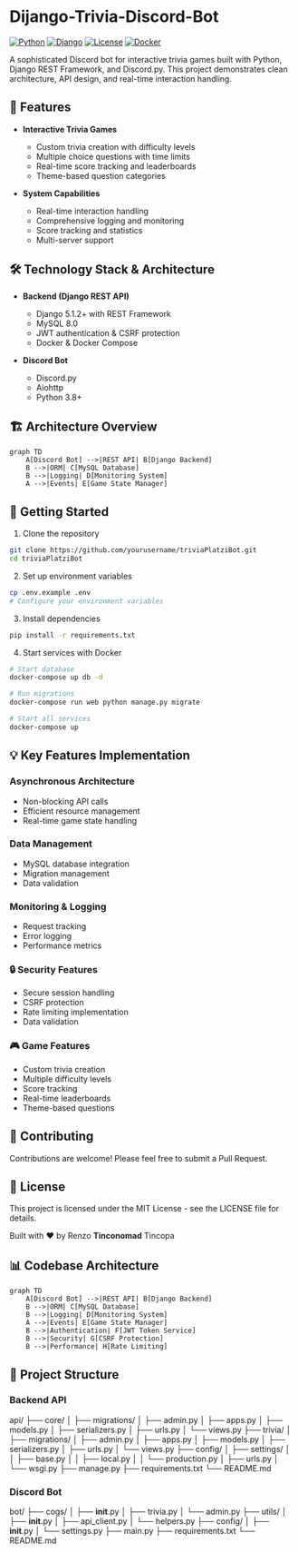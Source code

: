 # Dijango-Trivia-Discord-Bot

[![Python](https://img.shields.io/badge/python-v3.8+-blue.svg)](https://www.python.org/)
[![Django](https://img.shields.io/badge/django-5.1.2+-green.svg)](https://www.djangoproject.com/)
[![License](https://img.shields.io/badge/license-MIT-blue.svg)](LICENSE)
[![Docker](https://img.shields.io/badge/docker-ready-brightgreen.svg)](https://www.docker.com/)

A sophisticated Discord bot for interactive trivia games built with Python, Django REST Framework, and Discord.py. This project demonstrates clean architecture, API design, and real-time interaction handling.

## 🌟 Features

- **Interactive Trivia Games**
    - Custom trivia creation with difficulty levels
    - Multiple choice questions with time limits
    - Real-time score tracking and leaderboards
    - Theme-based question categories

- **System Capabilities**
    - Real-time interaction handling
    - Comprehensive logging and monitoring
    - Score tracking and statistics
    - Multi-server support

## 🛠️ Technology Stack & Architecture

- **Backend (Django REST API)**
    - Django 5.1.2+ with REST Framework
    - MySQL 8.0
    - JWT authentication & CSRF protection
    - Docker & Docker Compose

- **Discord Bot**
    - Discord.py
    - Aiohttp
    - Python 3.8+

## 🏗️ Architecture Overview

```mermaid
graph TD
    A[Discord Bot] -->|REST API| B[Django Backend]
    B -->|ORM| C[MySQL Database]
    B -->|Logging| D[Monitoring System]
    A -->|Events| E[Game State Manager]
```

## 🚀 Getting Started

1. Clone the repository
```bash
git clone https://github.com/yourusername/triviaPlatziBot.git
cd triviaPlatziBot
```

2. Set up environment variables
```bash
cp .env.example .env
# Configure your environment variables
```

3. Install dependencies
```bash
pip install -r requirements.txt
```

4. Start services with Docker
```bash
# Start database
docker-compose up db -d

# Run migrations
docker-compose run web python manage.py migrate

# Start all services
docker-compose up
```

## 💡 Key Features Implementation

### Asynchronous Architecture
- Non-blocking API calls
- Efficient resource management
- Real-time game state handling

### Data Management
- MySQL database integration
- Migration management
- Data validation

### Monitoring & Logging
- Request tracking
- Error logging
- Performance metrics

### 🔒 Security Features
- Secure session handling
- CSRF protection
- Rate limiting implementation
- Data validation

### 🎮 Game Features
- Custom trivia creation
- Multiple difficulty levels
- Score tracking
- Real-time leaderboards
- Theme-based questions

## 🤝 Contributing
Contributions are welcome! Please feel free to submit a Pull Request.

## 📝 License
This project is licensed under the MIT License - see the LICENSE file for details.

Built with ❤️ by Renzo **Tinconomad** Tincopa

## 📊 Codebase Architecture

```mermaid
graph TD
    A[Discord Bot] -->|REST API| B[Django Backend]
    B -->|ORM| C[MySQL Database]
    B -->|Logging| D[Monitoring System]
    A -->|Events| E[Game State Manager]
    B -->|Authentication| F[JWT Token Service]
    B -->|Security| G[CSRF Protection]
    B -->|Performance| H[Rate Limiting]
```

## 📁 Project Structure

### Backend API
api/
├── core/
│   ├── migrations/
│   ├── admin.py
│   ├── apps.py
│   ├── models.py
│   ├── serializers.py
│   ├── urls.py
│   └── views.py
├── trivia/
│   ├── migrations/
│   ├── admin.py
│   ├── apps.py
│   ├── models.py
│   ├── serializers.py
│   ├── urls.py
│   └── views.py
├── config/
│   ├── settings/
│   │   ├── base.py
│   │   ├── local.py
│   │   └── production.py
│   ├── urls.py
│   └── wsgi.py
├── manage.py
├── requirements.txt
└── README.md

### Discord Bot

bot/
├── cogs/
│   ├── __init__.py
│   ├── trivia.py
│   └── admin.py
├── utils/
│   ├── __init__.py
│   ├── api_client.py
│   └── helpers.py
├── config/
│   ├── __init__.py
│   └── settings.py
├── main.py
├── requirements.txt
└── README.md

